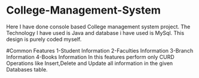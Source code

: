 # College-Management-System
Here I have done console based College management system project. The Technology I have used is Java  and database i have used is MySql. This design is purely coded myself. 

#Common Features
1-Student Information
2-Faculties Information
3-Branch Information
4-Books Information
In this features perform  only CURD Operations like Insert,Delete and Update all information in the given Databases table.  
